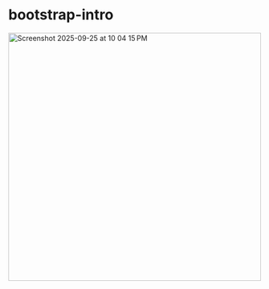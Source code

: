 # bootstrap-intro

<img width="503" height="493" alt="Screenshot 2025-09-25 at 10 04 15 PM" src="https://github.com/user-attachments/assets/594abed0-f8c4-4a81-876d-f7ff306ad12b" />
